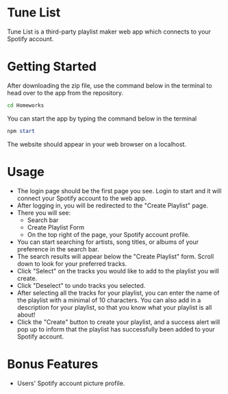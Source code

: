 # Tune List

Tune List is a third-party playlist maker web app which connects to your Spotify account.

# Getting Started

After downloading the zip file, use the command below in the terminal to head over to the app from the repository.

```bash
cd Homeworks
```

You can start the app by typing the command below in the terminal

```powershell
npm start
```

The website should appear in your web browser on a localhost.

# Usage

- The login page should be the first page you see. Login to start and it will connect your Spotify account to the web app.
- After logging in, you will be redirected to the "Create Playlist" page.
- There you will see:
  - Search bar
  - Create Playlist Form
  - On the top right of the page, your Spotify account profile.
- You can start searching for artists, song titles, or albums of your preference in the search bar.
- The search results will appear below the "Create Playlist" form. Scroll down to look for your preferred tracks.
- Click "Select" on the tracks you would like to add to the playlist you will create.
- Click "Deselect" to undo tracks you selected.
- After selecting all the tracks for your playlist, you can enter the name of the playlist with a minimal of 10 characters. You can also add in a description for your playlist, so that you know what your playlist is all about!
- Click the "Create" button to create your playlist, and a success alert will pop up to inform that the playlist has successfully been added to your Spotify account.

# Bonus Features

- Users' Spotify account picture profile.
